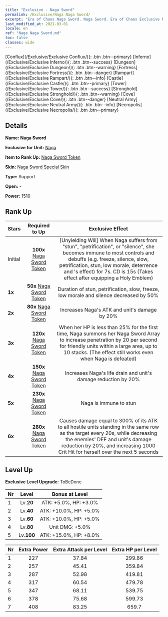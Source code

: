 ```yaml
---
title: "Exclusive - Naga Sword"
permalink: /Exclusive/Naga Naga Sword/
excerpt: "Era of Chaos Naga Sword. Naga Sword. Era of Chaos Exclusive Naga Sword. Naga Exclusive."
last_modified_at: 2021-03-01
locale: en
ref: "Naga Naga Sword.md"
toc: false
classes: wide
---
```

 [Conflux](/Exclusive/Exclusive Conflux/){: .btn .btn--primary} [Inferno](/Exclusive/Exclusive Inferno/){: .btn .btn--success} [Dungeon](/Exclusive/Exclusive Dungeon/){: .btn .btn--warning} [Fortress](/Exclusive/Exclusive Fortress/){: .btn .btn--danger} [Rampart](/Exclusive/Exclusive Rampart/){: .btn .btn--info} [Castle](/Exclusive/Exclusive Castle/){: .btn .btn--primary} [Tower](/Exclusive/Exclusive Tower/){: .btn .btn--success} [Stronghold](/Exclusive/Exclusive Stronghold/){: .btn .btn--warning} [Cove](/Exclusive/Exclusive Cove/){: .btn .btn--danger} [Neutral Army](/Exclusive/Exclusive Neutral Army/){: .btn .btn--info} [Necropolis](/Exclusive/Exclusive Necropolis/){: .btn .btn--primary} 

## Details
 **Name: Naga Sword** 

 **Exclusive for Unit:** [Naga](/units/Naga/) 

 **Item to Rank Up:** [Naga Sword Token](/Items/con_94/)

 **Skin:** [Naga Sword Special Skin](/Items/con_707/)

 **Type:** Support

 **Open:** -

 **Power:** 1510

## Rank Up

  |     Stars    |  Required to Up | Exclusive Effect |
  |:-------------|:---------------:|:---------------:|
  |  Initial  | **100x** [Naga Sword Token](/Items/con_94/) | [Unyielding Will] When Naga suffers from \"stun\", \"petrification\", or \"silence\", she becomes immune to most controls and debuffs (e.g. freeze, silence, slow, petrification, stun, low morale, deterrence and <Time Stop>'s effect) for 7s. CD is 15s (Takes effect after equipping a Holy Emblem) |
  | **1x** <i class="fas fa-star"/> | **50x** [Naga Sword Token](/Items/con_94/) | Duration of stun, petrification, slow, freeze, low morale and silence decreased by 50% |
  | **2x** <i class="fas fa-star"/> | **80x** [Naga Sword Token](/Items/con_94/) | Increases Naga's ATK and unit's damage by 20% |
  | **3x** <i class="fas fa-star"/> | **120x** [Naga Sword Token](/Items/con_94/) | <Naga Sword Array> When her HP is less than 25% for the first time, Naga summons her Naga Sword Array to increase penetration by 20 per second for friendly units within a large area, up to 10 stacks. (The effect still works even when Naga is defeated) |
  | **4x** <i class="fas fa-star"/> | **150x** [Naga Sword Token](/Items/con_94/) | Increases Naga's life drain and unit's damage reduction by 20% |
  | **5x** <i class="fas fa-star"/> | **230x** [Naga Sword Token](/Items/con_94/) | Naga is immune to stun |
  | **6x** <i class="fas fa-star"/> | **280x** [Naga Sword Token](/Items/con_94/) | <Ray of Naga Sword> Causes damage equal to 300% of its ATK to all hostile units standing in the same row as the target every 20s, while decreasing the enemies' DEF and unit's damage reduction by 20%, and increasing 1000 Crit Hit for herself over the next 5 seconds |


## Level Up
 **Exclusive Level Upgrade:** ToBeDone

  |  Nr  |   Level  | Bonus at Level |
  |:-----|:--------:|:--------------:|
  | 1 | Lv.**20** | ATK: +5.0%, HP: +3.0% |
  | 2 | Lv.**40** | ATK: +10.0%, HP: +5.0% |
  | 3 | Lv.**60** | ATK: +10.0%, HP: +5.0% |
  | 4 | Lv.**80** | Unit DMG: +5.0% |
  | 5 | Lv.**100** | ATK: +15.0%, HP: +8.0% |


  |  Nr  |  Extra Power | Extra Attack per Level | Extra HP per Level |
  |:-----|:--------:|:--------:|:--------:|
  | 1 | 227 | 37.84 | 299.86 |
  | 2 | 257 | 45.41 | 359.84 |
  | 3 | 287 | 52.98 | 419.81 |
  | 4 | 317 | 60.54 | 479.78 |
  | 5 | 347 | 68.11 | 539.75 |
  | 6 | 378 | 75.68 | 599.73 |
  | 7 | 408 | 83.25 | 659.7 |


